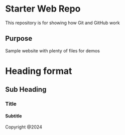 # Starter Web Repo

This repository is for showing how Git and GitHub work

## Purpose

Sample website with plenty of files for demos

# Heading format
## Sub Heading
### Title
#### Subtitle

Copyright @2024